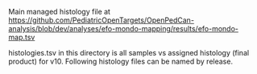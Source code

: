 
Main managed histology file at 
https://github.com/PediatricOpenTargets/OpenPedCan-analysis/blob/dev/analyses/efo-mondo-mapping/results/efo-mondo-map.tsv

histologies.tsv in this directory is all samples vs assigned histology (final product) for v10.
Following histology files can be named by release.
